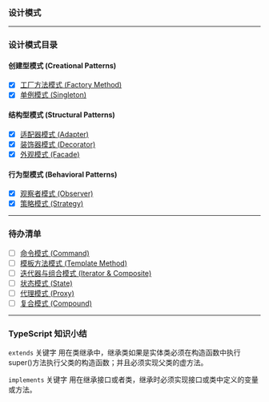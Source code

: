 ### 设计模式

---

### 设计模式目录

#### 创建型模式 (Creational Patterns)
- [x] [工厂方法模式 (Factory Method)](src/factory-method-pattern/index.md)
- [x] [单例模式 (Singleton)](src/singleton-pattern/index.md)

#### 结构型模式 (Structural Patterns)
- [x] [适配器模式 (Adapter)](src/adapter-pattern/index.md)
- [x] [装饰器模式 (Decorator)](src/decorator-pattern/index.md)
- [x] [外观模式 (Facade)](src/facade-pattern/index.md)

#### 行为型模式 (Behavioral Patterns)
- [x] [观察者模式 (Observer)](src/observer-pattern/index.md)
- [x] [策略模式 (Strategy)](src/strategy-pattern/index.md)

---

### 待办清单
- [ ] [命令模式 (Command)]()
- [ ] [模板方法模式 (Template Method)]()
- [ ] [迭代器与组合模式 (Iterator & Composite)]()
- [ ] [状态模式 (State)]()
- [ ] [代理模式 (Proxy)]()
- [ ] [复合模式 (Compound)]()

---

### TypeScript 知识小结

`extends` 关键字 用在类继承中，继承类如果是实体类必须在构造函数中执行super()方法执行父类的构造函数；并且必须实现父类的虚方法。

`implements` 关键字 用在继承接口或者类，继承时必须实现接口或类中定义的变量或方法。